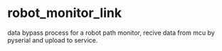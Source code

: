 # robot_monitor_link
data bypass process for a robot path monitor, recive data from mcu by pyserial and upload to service.
